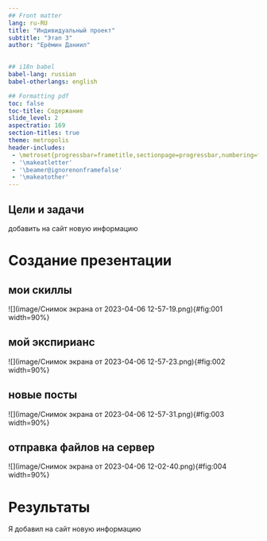 ```yaml
---
## Front matter
lang: ru-RU
title: "Индивидуальный проект"
subtitle: "Этап 3"
author: "Ерёмин Даниил"
 

## i18n babel
babel-lang: russian
babel-otherlangs: english

## Formatting pdf
toc: false
toc-title: Содержание
slide_level: 2
aspectratio: 169
section-titles: true
theme: metropolis
header-includes:
 - \metroset{progressbar=frametitle,sectionpage=progressbar,numbering=fraction}
 - '\makeatletter'
 - '\beamer@ignorenonframefalse'
 - '\makeatother'
---
```


## Цели и задачи

добавить на сайт новую информацию


# Создание презентации

## мои скиллы

![](image/Снимок экрана от 2023-04-06 12-57-19.png){#fig:001 width=90%}

## мой экспирианс

![](image/Снимок экрана от 2023-04-06 12-57-23.png){#fig:002 width=90%}

## новые посты

![](image/Снимок экрана от 2023-04-06 12-57-31.png){#fig:003 width=90%}

## отправка файлов на сервер

![](image/Снимок экрана от 2023-04-06 12-02-40.png){#fig:004 width=90%}


# Результаты

Я добавил на сайт новую информацию
